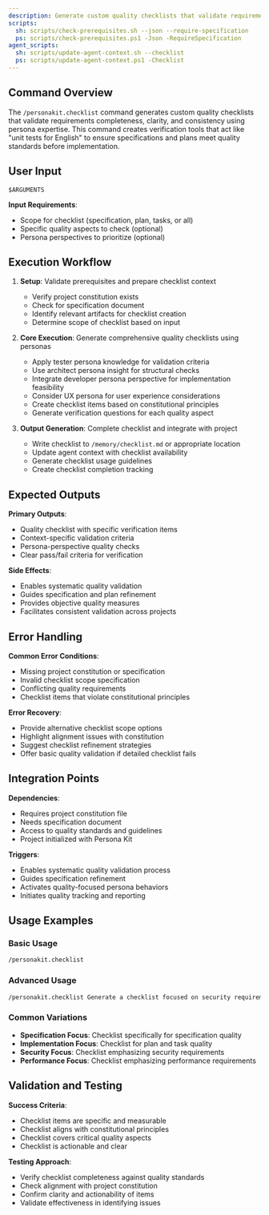 ```yaml
---
description: Generate custom quality checklists that validate requirements completeness, clarity, and consistency using persona expertise.
scripts:
  sh: scripts/check-prerequisites.sh --json --require-specification
  ps: scripts/check-prerequisites.ps1 -Json -RequireSpecification
agent_scripts:
  sh: scripts/update-agent-context.sh --checklist
  ps: scripts/update-agent-context.ps1 -Checklist
---
```


## Command Overview

The `/personakit.checklist` command generates custom quality checklists that validate requirements completeness, clarity, and consistency using persona expertise. This command creates verification tools that act like "unit tests for English" to ensure specifications and plans meet quality standards before implementation.

## User Input

```text
$ARGUMENTS
```

**Input Requirements**:
- Scope for checklist (specification, plan, tasks, or all)
- Specific quality aspects to check (optional)
- Persona perspectives to prioritize (optional)

## Execution Workflow

1. **Setup**: Validate prerequisites and prepare checklist context
   - Verify project constitution exists
   - Check for specification document
   - Identify relevant artifacts for checklist creation
   - Determine scope of checklist based on input

2. **Core Execution**: Generate comprehensive quality checklists using personas
   - Apply tester persona knowledge for validation criteria
   - Use architect persona insight for structural checks
   - Integrate developer persona perspective for implementation feasibility
   - Consider UX persona for user experience considerations
   - Create checklist items based on constitutional principles
   - Generate verification questions for each quality aspect

3. **Output Generation**: Complete checklist and integrate with project
   - Write checklist to `/memory/checklist.md` or appropriate location
   - Update agent context with checklist availability
   - Generate checklist usage guidelines
   - Create checklist completion tracking

## Expected Outputs

**Primary Outputs**:
- Quality checklist with specific verification items
- Context-specific validation criteria
- Persona-perspective quality checks
- Clear pass/fail criteria for verification

**Side Effects**:
- Enables systematic quality validation
- Guides specification and plan refinement
- Provides objective quality measures
- Facilitates consistent validation across projects

## Error Handling

**Common Error Conditions**:
- Missing project constitution or specification
- Invalid checklist scope specification
- Conflicting quality requirements
- Checklist items that violate constitutional principles

**Error Recovery**:
- Provide alternative checklist scope options
- Highlight alignment issues with constitution
- Suggest checklist refinement strategies
- Offer basic quality validation if detailed checklist fails

## Integration Points

**Dependencies**:
- Requires project constitution file
- Needs specification document
- Access to quality standards and guidelines
- Project initialized with Persona Kit

**Triggers**:
- Enables systematic quality validation process
- Guides specification refinement
- Activates quality-focused persona behaviors
- Initiates quality tracking and reporting

## Usage Examples

### Basic Usage
```bash
/personakit.checklist
```

### Advanced Usage
```bash
/personakit.checklist Generate a checklist focused on security requirements and validation criteria
```

### Common Variations
- **Specification Focus**: Checklist specifically for specification quality
- **Implementation Focus**: Checklist for plan and task quality
- **Security Focus**: Checklist emphasizing security requirements
- **Performance Focus**: Checklist emphasizing performance requirements

## Validation and Testing

**Success Criteria**:
- Checklist items are specific and measurable
- Checklist aligns with constitutional principles
- Checklist covers critical quality aspects
- Checklist is actionable and clear

**Testing Approach**:
- Verify checklist completeness against quality standards
- Check alignment with project constitution
- Confirm clarity and actionability of items
- Validate effectiveness in identifying issues
</content>